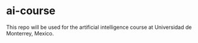 # ai-course
This repo will be used for the artificial intelligence course at Universidad de Monterrey, Mexico.
